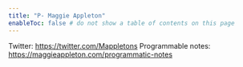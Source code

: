 ```yaml
---
title: "P- Maggie Appleton"
enableToc: false # do not show a table of contents on this page
---
```

Twitter: https://twitter.com/Mappletons
Programmable notes: https://maggieappleton.com/programmatic-notes